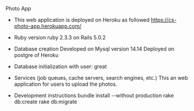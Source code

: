 Photo App

* This web application is deployed on Heroku as followed
https://cs-photo-app.herokuapp.com/

* Ruby version
ruby 2.3.3 on Rails 5.0.2

* Database creation
Developed on Mysql version 14.14
Deployed on postgre of Heroku

* Database initialization
with user: great

* Services (job queues, cache servers, search engines, etc.)
This an web application for users to upload the photos.

* Development instructions
bundle install --without production
rake db:create
rake db:migrate
